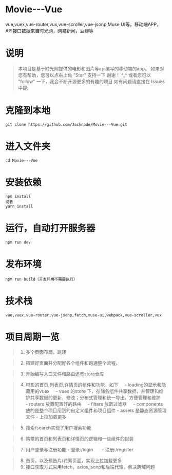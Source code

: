 # Movie---Vue
vue,vuex,vue-router,vux,vue-scroller,vue-jsonp,Muse UI等，移动端APP，API接口数据来自时光网，网易新闻，豆瓣等
# 说明

> 本项目是基于时光网提供的电影和图片等api编写的移动端的app。 如果对您有帮助，您可以点右上角 "Star" 支持一下 谢谢！ ^_^ 或者您可以 "follow" 一下，我会不断开源更多的有趣的项目 如有问题请直接在 Issues 中提;

# 克隆到本地

```
git clone https://github.com/Jacknode/Movie---Vue.git
```

# 进入文件夹
```
cd Movie---Vue
```

# 安装依赖
```
npm install
或者
yarn install
```
# 运行，自动打开服务器
```
npm run dev
```
# 发布环境
```
npm run build（开发环境不需要执行）
```

# 技术栈
```
vue,vuex,vue-router,vue-jsonp,fetch,muse-ui,webpack,vue-scroller,vux
```


# 项目周期一览
> 1. 多个页面布局，跳转

> 2. 搭建好页面并分配好各个组件和跑通整个流程，

> 3. 开始编写入口文件和路由还有store仓库

> 4. 电影的首页,列表页,详情页的组件和功能，如下
     - loading的显示和隐藏用的vuex
     - vuex 的store 下，存储各组件共享数据，并管理和维护共享数据的更新，修改；分布式管理和统一导出，方便管理和维护
     - routers 放置配置好的路由
     - filters 放置过滤器
     - components 放的是整个项目用到的自定义组件和项目组件
     - assets 是静态资源管理文件
     - 上拉加载更多

> 5. 搜索/search实现了用户搜索功能

> 6. 购票的首页和列表页和详情页的逻辑和一些组件的封装

> 7. 用户登录与注册功能
       - 登录:/login
       - 注册:/register

> 8. 首页，以及预告片/花絮页面，实现上拉加载更多
> 9. 接口获取方式采用fetch，axios,jsonp和后端代理，解决跨域问题


